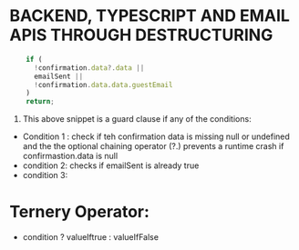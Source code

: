 # BACKEND, TYPESCRIPT AND EMAIL APIS THROUGH DESTRUCTURING

```typescript
    if (
      !confirmation.data?.data ||
      emailSent ||
      !confirmation.data.data.guestEmail
    )
    return;
```

1. This above snippet is a guard clause if any of the conditions:
- Condition 1 : check if teh confirmation data is missing null or undefined and the the optional chaining operator (?.) prevents a runtime crash if confirmastion.data is null
- condition 2: checks if emailSent is already true
- condition 3: 


# Ternery Operator: 
- condition ? valueIftrue : valueIfFalse

